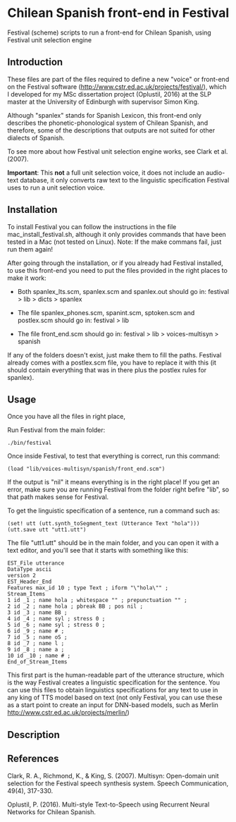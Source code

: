 # Chilean Spanish front-end in Festival
Festival (scheme) scripts to run a front-end for Chilean Spanish, using Festival unit selection engine 

## Introduction
These files are part of the files required to define a new "voice" or front-end on the Festival software (http://www.cstr.ed.ac.uk/projects/festival/), which I developed for my MSc dissertation project (Oplustil, 2016) at the SLP master at the University of Edinburgh with supervisor Simon King. 

Although "spanlex" stands for Spanish Lexicon, this front-end only describes the phonetic-phonological system of Chilean Spanish, and therefore, some of the descriptions that outputs are not suited for other dialects of Spanish. 

To see more about how Festival unit selection engine works, see Clark et al. (2007).

**Important**: This **not** a full unit selection voice, it does not include an audio-text database, it only converts raw text to the linguistic specification Festival uses to run a unit selection voice.

## Installation
To install Festival you can follow the instructions in the file mac_install_festival.sh, although it only provides commands that have been tested in a Mac (not tested on Linux). Note: If the make commans fail, just run them again!

After going through the installation, or if you already had Festival installed, to use this front-end you need to put the files provided in the right places to make it work: 

- Both spanlex_lts.scm, spanlex.scm and spanlex.out should go in: festival > lib > dicts > spanlex

- The file spanlex_phones.scm, spanint.scm, sptoken.scm and postlex.scm should go in: festival > lib

- The file front_end.scm should go in: festival > lib > voices-multisyn > spanish

If any of the folders doesn't exist, just make them to fill the paths. Festival already comes with a postlex.scm file, you have to replace it with this (it should contain everything that was in there plus the postlex rules for spanlex).

## Usage

Once you have all the files in right place, 

Run Festival from the main folder:
```
./bin/festival
```
Once inside Festival, to test that everything is correct, run this command:
```
(load "lib/voices-multisyn/spanish/front_end.scm")
```
If the output is "nil" it means everything is in the right place! If you get an error, make sure you are running Festival from the folder right befire "lib", so that path makes sense for Festival.

To get the linguistic specification of a sentence, run a command such as:
```
(set! utt (utt.synth_toSegment_text (Utterance Text "hola")))
(utt.save utt "utt1.utt")
```
The file "utt1.utt" should be in the main folder, and you can open it with a text editor, and you'll see that it starts with something like this:
```
EST_File utterance
DataType ascii
version 2
EST_Header_End
Features max_id 10 ; type Text ; iform "\"hola\"" ; 
Stream_Items
1 id _1 ; name hola ; whitespace "" ; prepunctuation "" ; 
2 id _2 ; name hola ; pbreak BB ; pos nil ; 
3 id _3 ; name BB ; 
4 id _4 ; name syl ; stress 0 ; 
5 id _6 ; name syl ; stress 0 ; 
6 id _9 ; name # ; 
7 id _5 ; name oS ; 
8 id _7 ; name l ; 
9 id _8 ; name a ; 
10 id _10 ; name # ; 
End_of_Stream_Items
```
This first part is the human-readable part of the utterance structure, which is the way Festival creates a linguistic specification for the sentence. You can use this files to obtain linguistics specifications for any text to use in any king of TTS model based on text (not only Festival, you can use these as a start point to create an input for DNN-based models, such as Merlin http://www.cstr.ed.ac.uk/projects/merlin/)


## Description




## References
Clark, R. A., Richmond, K., & King, S. (2007). Multisyn: Open-domain unit selection for the Festival speech synthesis system. Speech Communication, 49(4), 317-330.

Oplustil, P. (2016). Multi-style Text-to-Speech using Recurrent Neural Networks for Chilean Spanish.

